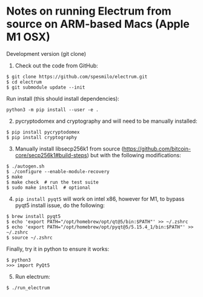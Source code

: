 # Notes on running Electrum from source on ARM-based Macs (Apple M1 OSX)

Development version (git clone)

1. Check out the code from GitHub:

```
$ git clone https://github.com/spesmilo/electrum.git
$ cd electrum
$ git submodule update --init
```

Run install (this should install dependencies):
```
python3 -m pip install --user -e .
```

2. pycryptodomex and cryptography and will need to be manually installed:

```
$ pip install pycryptodomex
$ pip install cryptography
```

3. Manually install libsecp256k1 from source (https://github.com/bitcoin-core/secp256k1#build-steps) but with the following modifications: 

```
$ ./autogen.sh
$ ./configure --enable-module-recovery
$ make
$ make check  # run the test suite
$ sudo make install  # optional
```

4. `pip install pyqt5` will work on intel x86, however for M1, to bypass pyqt5 install issue, do the following:

```
$ brew install pyqt5
$ echo 'export PATH="/opt/homebrew/opt/qt@5/bin:$PATH"' >> ~/.zshrc
$ echo 'export PATH="/opt/homebrew/opt/pyqt@5/5.15.4_1/bin:$PATH"' >> ~/.zshrc
$ source ~/.zshrc
```

Finally, try it in python to ensure it works: 

```
$ python3
>>> import PyQt5
```

5. Run electrum: 

```
$ ./run_electrum
```

